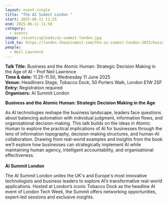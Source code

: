 ```yaml
---
layout: event-single
title: "The AI Summit London "
start: 2025-06-11 11:25
end: 2025-06-11 11:50
category:
  - events
image: /assets/uploads/ai-summit-london.jpg
link_to: https://london.theaisummit.com/the-ai-summit-london-2025/business-atomic-human-strategic-decision-making-age-ai
people:
  - Neil Lawrence
---
```

**T﻿alk Title:** Business and the Atomic Human: Strategic Decision Making in the Age of AI - Prof Neil Lawrence \
**Time & date:** 11.25-11.50, Wednesday 11 June 2025\
**Venue:** Headliners Stage, Tobacco Dock, 50 Porters Walk, London E1W 2SF\
**Entry:** Registration required\
**Organisers:** AI Summit London

**Business and the Atomic Human: Strategic Decision Making in the Age** 

As AI technologies reshape the business landscape, leaders face questions about balancing automation with individual judgment, information flows, and organisational decision-making. This talk builds on the ideas in Atomic Human to explore the practical implications of AI for businesses through the lens of information topography, decision-making structures, and human-AI collaboration. Drawing from real-world examples and insights from the book we’ll explore how businesses can strategically implement AI while maintaining human agency, intelligent accountability, and organisational effectiveness.\
\
**A﻿I Summit London**

The AI Summit London unites the UK's and Europe's most innovative technologists and business leaders to explore AI’s transformative real-world applications. Hosted at London’s iconic Tobacco Dock as the headline AI event of London Tech Week, the Summit offers networking opportunities, expert-led sessions and exclusive insights.